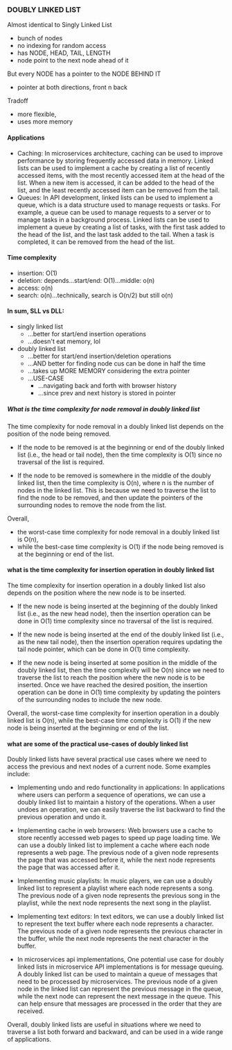 ### DOUBLY LINKED LIST

Almost identical to Singly Linked List
- bunch of nodes
- no indexing for random access
- has NODE, HEAD, TAIL, LENGTH
- node point to the next node ahead of it

But every NODE has a pointer to the NODE BEHIND IT
- pointer at both directions, front n back

Tradoff
- more flexible,
- uses more memory

#### Applications
- Caching: In microservices architecture, caching can be used to improve performance by storing frequently accessed data in memory. Linked lists can be used to implement a cache by creating a list of recently accessed items, with the most recently accessed item at the head of the list. When a new item is accessed, it can be added to the head of the list, and the least recently accessed item can be removed from the tail.
- Queues: In API development, linked lists can be used to implement a queue, which is a data structure used to manage requests or tasks. For example, a queue can be used to manage requests to a server or to manage tasks in a background process. Linked lists can be used to implement a queue by creating a list of tasks, with the first task added to the head of the list, and the last task added to the tail. When a task is completed, it can be removed from the head of the list.


#### Time complexity
- insertion: O(1)
- deletion: depends...start/end: O(1)...middle: o(n)
- access: o(n)
- search: o(n)...technically, search is O(n/2) but still o(n)

#### In sum, SLL vs DLL:
- singly linked list 
  - ...better for start/end insertion operations
  - ...doesn't eat memory, lol
- doubly linked list
  - ...better for start/end insertion/deletion operations
  - ...AND better for finding node cus can be done in half the time
  - ...takes up MORE MEMORY considering the extra pointer
  - ...USE-CASE
     - ...navigating back and forth with browser history
     - ...since prev and next history is stored in pointer

##### What is the time complexity for node removal in doubly linked list

The time complexity for node removal in a doubly linked list depends on the position of the node being removed.

- If the node to be removed is at the beginning or end of the doubly linked list (i.e., the head or tail node), then the time complexity is O(1) since no traversal of the list is required.

- If the node to be removed is somewhere in the middle of the doubly linked list, then the time complexity is O(n), where n is the number of nodes in the linked list. This is because we need to traverse the list to find the node to be removed, and then update the pointers of the surrounding nodes to remove the node from the list.

Overall, 
- the worst-case time complexity for node removal in a doubly linked list is O(n), 
- while the best-case time complexity is O(1) if the node being removed is at the beginning or end of the list.


#### what is the time complexity for insertion operation in doubly linked list

The time complexity for insertion operation in a doubly linked list also depends on the position where the new node is to be inserted.

- If the new node is being inserted at the beginning of the doubly linked list (i.e., as the new head node), then the insertion operation can be done in O(1) time complexity since no traversal of the list is required.

- If the new node is being inserted at the end of the doubly linked list (i.e., as the new tail node), then the insertion operation requires updating the tail node pointer, which can be done in O(1) time complexity.

- If the new node is being inserted at some position in the middle of the doubly linked list, then the time complexity will be O(n) since we need to traverse the list to reach the position where the new node is to be inserted. Once we have reached the desired position, the insertion operation can be done in O(1) time complexity by updating the pointers of the surrounding nodes to include the new node.

Overall, the worst-case time complexity for insertion operation in a doubly linked list is O(n), while the best-case time complexity is O(1) if the new node is being inserted at the beginning or end of the list.

#### what are some of the practical use-cases of doubly linked list
Doubly linked lists have several practical use cases where we need to access the previous and next nodes of a current node. Some examples include:

- Implementing undo and redo functionality in applications: In applications where users can perform a sequence of operations, we can use a doubly linked list to maintain a history of the operations. When a user undoes an operation, we can easily traverse the list backward to find the previous operation and undo it.

- Implementing cache in web browsers: Web browsers use a cache to store recently accessed web pages to speed up page loading time. We can use a doubly linked list to implement a cache where each node represents a web page. The previous node of a given node represents the page that was accessed before it, while the next node represents the page that was accessed after it.

- Implementing music playlists: In music players, we can use a doubly linked list to represent a playlist where each node represents a song. The previous node of a given node represents the previous song in the playlist, while the next node represents the next song in the playlist.

- Implementing text editors: In text editors, we can use a doubly linked list to represent the text buffer where each node represents a character. The previous node of a given node represents the previous character in the buffer, while the next node represents the next character in the buffer.

- In microservices api implementations, One potential use case for doubly linked lists in microservice API implementations is for message queuing. A doubly linked list can be used to maintain a queue of messages that need to be processed by microservices. The previous node of a given node in the linked list can represent the previous message in the queue, while the next node can represent the next message in the queue. This can help ensure that messages are processed in the order that they are received.
    
Overall, doubly linked lists are useful in situations where we need to traverse a list both forward and backward, and can be used in a wide range of applications.